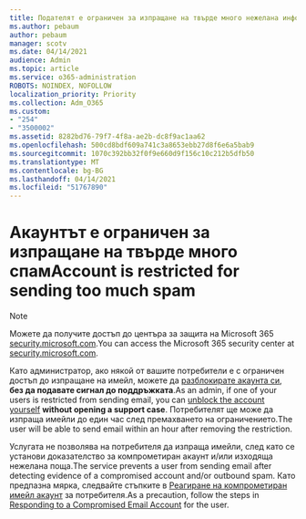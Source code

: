```yaml
---
title: Подателят е ограничен за изпращане на твърде много нежелана информация
ms.author: pebaum
author: pebaum
manager: scotv
ms.date: 04/14/2021
audience: Admin
ms.topic: article
ms.service: o365-administration
ROBOTS: NOINDEX, NOFOLLOW
localization_priority: Priority
ms.collection: Adm_O365
ms.custom:
- "254"
- "3500002"
ms.assetid: 8282bd76-79f7-4f8a-ae2b-dc8f9ac1aa62
ms.openlocfilehash: 500cd8bdf609a741c3a8653ebb27d8f6e6a5bab9
ms.sourcegitcommit: 1070c392bb32f0f9e660d9f156c10c212b5dfb50
ms.translationtype: MT
ms.contentlocale: bg-BG
ms.lasthandoff: 04/14/2021
ms.locfileid: "51767890"
---
```

# <a name="account-is-restricted-for-sending-too-much-spam"></a><span data-ttu-id="e584e-102">Акаунтът е ограничен за изпращане на твърде много спам</span><span class="sxs-lookup"><span data-stu-id="e584e-102">Account is restricted for sending too much spam</span></span>

> [!NOTE]
> <span data-ttu-id="e584e-103">Можете да получите достъп до центъра за защита на Microsoft 365 [security.microsoft.com](https://security.microsoft.com).</span><span class="sxs-lookup"><span data-stu-id="e584e-103">You can access the Microsoft 365 security center at [security.microsoft.com](https://security.microsoft.com).</span></span>

<span data-ttu-id="e584e-104">Като администратор, ако някой от вашите потребители е с ограничен достъп до изпращане на имейл, можете да [разблокирате акаунта си](https://security.microsoft.com/?hash=/restrictedusers), **без да подавате сигнал до поддръжката**.</span><span class="sxs-lookup"><span data-stu-id="e584e-104">As an admin, if one of your users is restricted from sending email, you can [unblock the account yourself](https://security.microsoft.com/?hash=/restrictedusers) **without opening a support case**.</span></span> <span data-ttu-id="e584e-105">Потребителят ще може да изпраща имейли до един час след премахването на ограничението.</span><span class="sxs-lookup"><span data-stu-id="e584e-105">The user will be able to send email within an hour after removing the restriction.</span></span>

<span data-ttu-id="e584e-106">Услугата не позволява на потребителя да изпраща имейли, след като се установи доказателство за компрометиран акаунт и/или изходяща нежелана поща.</span><span class="sxs-lookup"><span data-stu-id="e584e-106">The service prevents a user from sending email after detecting evidence of a compromised account and/or outbound spam.</span></span> <span data-ttu-id="e584e-107">Като предпазна мярка, следвайте стъпките в [Реагиране на компрометиран имейл акаунт](https://docs.microsoft.com/microsoft-365/security/office-365-security/responding-to-a-compromised-email-account) за потребителя.</span><span class="sxs-lookup"><span data-stu-id="e584e-107">As a precaution, follow the steps in [Responding to a Compromised Email Account](https://docs.microsoft.com/microsoft-365/security/office-365-security/responding-to-a-compromised-email-account) for the user.</span></span>
